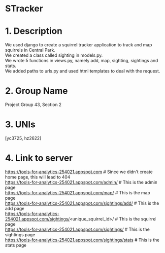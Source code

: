 # STracker
# 1. Description
  We used django to create a squirrel tracker application to track and map squirrels in Central Park.    
  We created a class called sighting in models.py.    
  We wrote 5 functions in views.py, namely add, map, sighting, sightings and stats.    
  We added paths to urls.py and used html templates to deal with the request.    
# 2. Group Name 
  Project Group 43, Section 2
# 3. UNIs
  [yc3725, hz2622]
# 4. Link to server
  https://tools-for-analytics-254021.appspot.com            # Since we didn't create home page, this will lead to 404   
  https://tools-for-analytics-254021.appspot.com/admin/     # This is the admin page    
  https://tools-for-analytics-254021.appspot.com/map/       # This is the map page   
  https://tools-for-analytics-254021.appspot.com/sightings/add/   # This is the add page   
  https://tools-for-analytics-254021.appspot.com/sightings/<unique_squirrel_id>/  # This is the squirrel page   
  https://tools-for-analytics-254021.appspot.com/sightings/        # This is the sightings page   
  https://tools-for-analytics-254021.appspot.com/sightings/stats    # This is the stats page   
